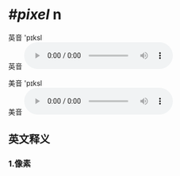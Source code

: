 # ***\#pixel*** n
英音 'pɪksl  
英音
<audio src="./media/pixel1_AAC.aac" controls="controls"></audio>

美音 'pɪksl  
美音
<audio src="./media/pixel2_AAC.aac" controls="controls"></audio>



  

英文释义
---
### 1.**像素**  


